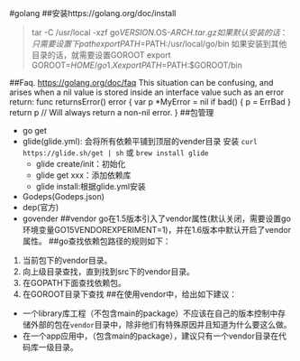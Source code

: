 #golang
##安装https://golang.org/doc/install
>tar -C /usr/local -xzf go$VERSION.$OS-$ARCH.tar.gz
如果默认安装的话：只需要设置下path
export PATH=$PATH:/usr/local/go/bin
如果安装到其他目录的话，就需要设置GOROOT
export GOROOT=$HOME/go1.X
export PATH=$PATH:$GOROOT/bin

##Faq. https://golang.org/doc/faq
This situation can be confusing, and arises when a nil value is stored inside an interface value such as an error return:
func returnsError() error {
	var p *MyError = nil
	if bad() {
		p = ErrBad
	}
	return p // Will always return a non-nil error.
}
##包管理
- go get
- glide(glide.yml): 会将所有依赖平铺到顶层的vender目录
   安装 `curl https://glide.sh/get | sh` 或 `brew install glide`
   - glide create/init：初始化
   - glide get xxx：添加依赖库
   - glide install:根据glide.yml安装
- Godeps(Godeps.json)
- dep(官方)
- govender
##vendor
go在1.5版本引入了vendor属性(默认关闭，需要设置go环境变量GO15VENDOREXPERIMENT=1)，并在1.6版本中默认开启了vendor属性。
##go查找依赖包路径的规则如下：
1. 当前包下的vendor目录。
2. 向上级目录查找，直到找到src下的vendor目录。
3. 在GOPATH下面查找依赖包。
4. 在GOROOT目录下查找
##在使用vendor中，给出如下建议：
- 一个library库工程（不包含main的package）不应该在自己的版本控制中存储外部的包在`vendor`目录中，除非他们有特殊原因并且知道为什么要这么做。
- 在一个app应用中，（包含main的package），建议只有一个vendor目录在代码库一级目录。